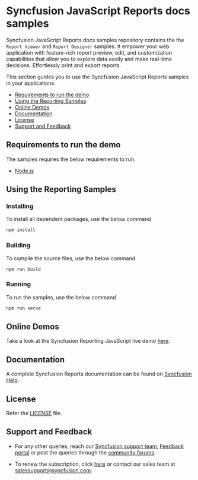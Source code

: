 # Syncfusion JavaScript Reports docs samples

Syncfusion JavaScript Reports docs samples repository contains the  the `Report Viewer` and `Report Designer` samples. It empower your web application with feature-rich report preview, edit, and customization capabilities that allow you to explore data easily and make real-time decisions. Effortlessly print and export reports.

This section guides you to use the Syncfusion JavaScript Reports samples in your applications.

* [Requirements to run the demo](#requirements-to-run-the-demo)
* [Using the Reporting Samples](#using-the-reporting-samples)
* [Online Demos](#online-demos)
* [Documentation](#documentation)
* [License](#license)
* [Support and Feedback](#support-and-feedback)

## Requirements to run the demo

The samples requires the below requirements to run.

* [Node.js](https://nodejs.org)

## Using the Reporting Samples

### Installing

To install all dependent packages, use the below command

```bash
npm install
```

### Building

To compile the source files, use the below command

```bash
npm run build
```

### Running

To run the samples, use the below command

```bash
npm run serve
```

## Online Demos

Take a look at the Syncfusion Reporting JavaScript live demo [here](https://reports.syncfusion.com/home/index.html).

## Documentation

A complete Syncfusion Reports documentation can be found on [Syncfusion Help](https://reports.syncfusion.com/documentation/javascript/).

## License

Refer the [LICENSE](/LICENSE) file.

## Support and Feedback

* For any other queries, reach our [Syncfusion support team](https://www.syncfusion.com/support/directtrac/incidents/newincident), [Feedback portal](https://www.syncfusion.com/feedback/reporting-tool) or post the queries through the [community forums](https://www.syncfusion.com/forums/report).

* To renew the subscription, click [here](https://www.syncfusion.com/sales/products/report) or contact our sales team at <salessupport@syncfusion.com>.
